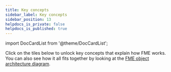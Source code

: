 ```yaml
---
title: Key concepts
sidebar_label: Key concepts
sidebar_position: 13
helpdocs_is_private: false
helpdocs_is_published: true
---
```


import DocCardList from '@theme/DocCardList';

Click on the tiles below to unlock key concepts that explain how FME works. You can also see how it all fits together by looking at the [FME object architecture diagram](./fme-architecture-diagram.md).

<DocCardList />